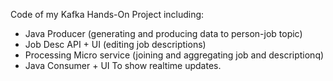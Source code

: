 Code of my Kafka Hands-On Project including:
 - Java Producer (generating and producing data to person-job topic)
 - Job Desc API + UI (editing job descriptions)
 - Processing Micro service (joining and aggregating job and descriptionq)
 - Java Consumer + UI To show realtime updates.
